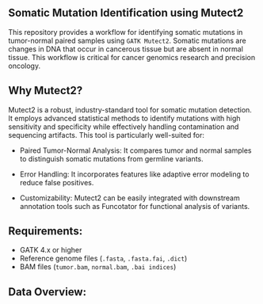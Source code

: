 ## Somatic Mutation Identification using Mutect2
This repository provides a workflow for identifying somatic mutations in tumor-normal paired samples using `GATK Mutect2`. Somatic mutations are changes in DNA that occur in cancerous tissue but are absent in normal tissue. This workflow is critical for cancer genomics research and precision oncology.

## Why Mutect2?
Mutect2 is a robust, industry-standard tool for somatic mutation detection. It employs advanced statistical methods to identify mutations with high sensitivity and specificity while effectively handling contamination and sequencing artifacts. This tool is particularly well-suited for:

- Paired Tumor-Normal Analysis: It compares tumor and normal samples to distinguish somatic mutations from germline variants.

- Error Handling: It incorporates features like adaptive error modeling to reduce false positives.

- Customizability: Mutect2 can be easily integrated with downstream annotation tools such as Funcotator for functional analysis of variants.

## Requirements: 
- GATK 4.x or higher
- Reference genome files (`.fasta`, `.fasta.fai`, `.dict`)
- BAM files (`tumor.bam`, `normal.bam`, `.bai indices`)

## Data Overview:
